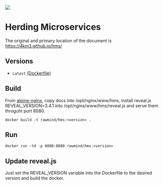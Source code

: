 [![](https://images.microbadger.com/badges/image/rawmind/hms.svg)](https://microbadger.com/images/rawmind/hms "Get your own image badge on microbadger.com")

# Herding Microservices
The original and primary location of the document is https://4km3.github.io/hms/

## Versions

- `Latest` [(Dockerfile)](https://github.com/4km3/hms/blob/master/Dockerfile)

## Build

From [alpine-nginx][alpine-nginx], copy docs into /opt/nginx/www/hms, install reveal.js REVEAL_VERSION=3.4.1 into /opt/nginx/www/hms/reveal.js and serve them throguht port 8080.

```
docker build -t rawmind/hms:<version> .
```

## Run

```
docker run -td -p 8080:8080 rawmind/hms:<version>
```

## Update reveal.js

Just set the REVEAL_VERSION variable into the Dockerfile to the desired version and build the docker.

[alpine-nginx]: https://github.com/rawmind0/alpine-nginx/